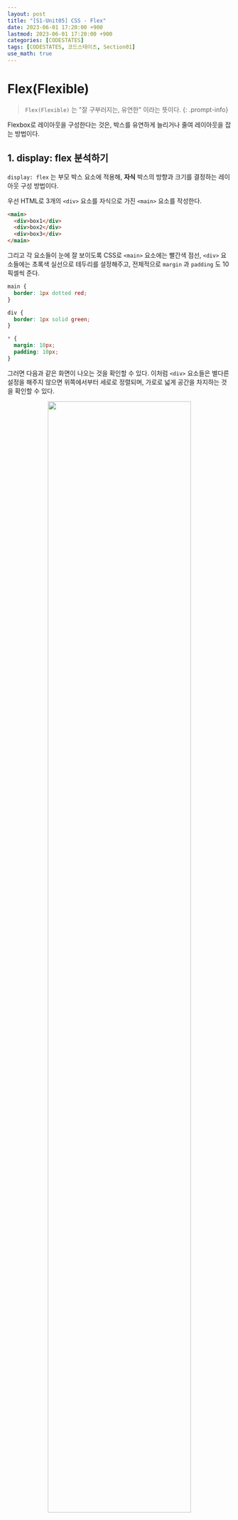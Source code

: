 ```yaml
---
layout: post
title: "[S1-Unit05] CSS - Flex"
date: 2023-06-01 17:20:00 +900
lastmod: 2023-06-01 17:20:00 +900
categories: [CODESTATES]
tags: [CODESTATES, 코드스테이츠, Section01]
use_math: true
---
```


# Flex(Flexible)
> `Flex(Flexible)` 는 "잘 구부러지는, 유연한" 이라는 뜻이다.
{: .prompt-info} 

Flexbox로 레이아웃을 구성한다는 것은, 박스를 유연하게 늘리거나 줄여 레이아웃을 잡는 방법이다.


## 1. display: flex 분석하기

`display: flex` 는 부모 박스 요소에 적용해, **자식** 박스의 방향과 크기를 결정하는 레이아웃 구성 방법이다.

우선 HTML로 3개의 `<div>` 요소를 자식으로 가진 `<main>` 요소를 작성한다.

```html
<main>
  <div>box1</div>
  <div>box2</div>
  <div>box3</div>
</main>
```

그리고 각 요소들이 눈에 잘 보이도록 CSS로 `<main>` 요소에는 빨간색 점선, `<div>` 요소들에는 초록색 실선으로 테두리를 설정해주고, 전체적으로 `margin` 과 `padding` 도 10픽셀씩 준다.

```css
main {
  border: 1px dotted red;
}

div {
  border: 1px solid green;
}

* {
  margin: 10px;
  padding: 10px;
}
```

그러면 다음과 같은 화면이 나오는 것을 확인할 수 있다. 이처럼 `<div>` 요소들은 별다른 설정을 해주지 않으면 위쪽에서부터 세로로 정렬되며, 가로로 넓게 공간을 차지하는 것을 확인할 수 있다.

<center>
  <img src="https://github.com/sineTlsl/sineTlsl.github.io/assets/97720335/b831bf70-02bc-4bbf-875b-c1ea2de1d11c" width="80%" />
</center>

이 상태에서 `<main>` 요소에 `display: flex` 속성을 적용하면, `<div>` 요소들이 왼쪽부터 가로로 정렬된 것과 내용만큼의 공간을 차지하는 것을 확인할 수 있다.

<center>
  <img src="https://github.com/sineTlsl/sineTlsl.github.io/assets/97720335/7b9a9907-d315-440c-9018-f4c2a04dccec" width="80%" />
</center>

이처럼 Flexbox 속성들을 활용하면 요소의 **정렬**, 요소가 **차지하는 공간**을 설정할 수 있다.

<br>

## 2. 부모 요소에 적용해야하는 Flexbox 속성들
### flex-direction: 정렬 축 정하기
`flex-direction` 속성은 부모 요소에 설정해주는 속성으로, 자식 요소들을 정렬할 정렬 축을 정한다. 아무 설정도 해주지 않으면 **기본적으로 가로 정렬**을 한다.

<center>
  <img src="https://github.com/sineTlsl/sineTlsl.github.io/assets/97720335/1f03130d-2704-4ae0-8944-52a0403edf19" width="80%" />
</center>

### flex-wrap: 줄 바꿈 설정하기
`flex-wrap` 속성은 하위 요소들의 크기가 상위 요소의 크기를 넘으면 자동 줄 바꿈을 할 것인지 정한다. 설정해주지 않으면 **줄 바꿈을 하지 않는다.**

<center>
  <img src="https://github.com/sineTlsl/sineTlsl.github.io/assets/97720335/f646d78d-947d-44ea-93e5-9cf313e29a90" width="80%" />
</center>

### justify-content: 축 수평 방향 정렬
`justify-content` 속성은 자식 요소들을 축의 수평 방향으로 어떻게 정렬할 것인지 정한다. 요소들이 가로로 정렬되어 있다면 가로 방향으로 어떻게 정렬할 것인지, 세로로 정렬되어 있다면 세로 방향으론 어떻게 정렬할 것인지 정하는 속성이다.

<center>
  <img src="https://github.com/sineTlsl/sineTlsl.github.io/assets/97720335/e23c57a3-116b-4a04-bfdd-677712d5b67f" width="80%" />
</center>

주요 속성값으로는 `flex-start`, `flex-end`, `center`, `space-between`, `space-around` 이 있습니다. 각 속성값의 특성이 잘 드러날 수 있도록 자식 요소의 크기를 동일하게 설정해놓았다.

`flex-direction: row` **인 경우**

<center>
  <img src="https://github.com/sineTlsl/sineTlsl.github.io/assets/97720335/87b2ed66-63b0-4b0c-b3d3-e1bac3fde3cf" width="80%" />
</center>

`flex-direction: column` **인 경우**

<center>
  <img src="https://github.com/sineTlsl/sineTlsl.github.io/assets/97720335/00788396-bdad-4e38-8af0-d10125a880b1" width="80%" />
</center>

<br>

### align-items: 축 수직 방향 정렬
`align-items` 속성은 자식 요소들을 축의 수직 방향으로 어떻게 정렬할 것인지 정한다. 요소들이 가로로 정렬되어 있다면 세로 방향으로 어떻게 정렬할 것인지, 세로로 정렬되어 있다면 가로 방향으론 어떻게 정렬할 것인지 정하는 속성이다.

<center>
  <img src="https://github.com/sineTlsl/sineTlsl.github.io/assets/97720335/e8c95de1-fd59-4861-92b7-e96bf0a4bb3e" width="80%" />
</center>

주요 속성값으로는 `stretch`, `flex-start`, `flex-end`, `center`, `baseline` 이 있다. 이번에는 각 속성값의 특징이 명확하게 드러날 수 있도록 자식 요소의 글씨 크기를 각각 다르게 설정해놓았다.

`flex-direction: row` **인 경우**

<center>
  <img src="https://github.com/sineTlsl/sineTlsl.github.io/assets/97720335/9e95889e-2471-4fb5-b1a6-9c834372e38d" width="80%" />
</center>

`flex-direction: column` **인 경우**

<center>
  <img src="https://github.com/sineTlsl/sineTlsl.github.io/assets/97720335/88c271bf-aef7-4227-a6df-64587fe2d243" width="80%" />
</center>

<br>

## 3. 자식 요소에 적용해야 하는 Flexbox 속성
`flex` 속성에는 세 가지 값을 지정해줄 수 있다. 각 값이 의미하는 것은 다음과 같다.

```css
flex:   <grow(팽창 지수)>    <shrink(수축 지수)>    <basis(기본 크기)>
```

`grow(팽창 지수)` 는 요소의 크기가 늘어나야 할 때 얼마나 늘어날 것인지,`shrink(수축 지수)`는 요소의 크기가 줄어들어야 할 때 얼마나 줄어들 것인지, `basis(기본 크기)` 는 늘어나고 줄어드는 것과 상관없이 요소의 기본 크기는 얼마인지를 의미한다.

자식 요소에 `flex` 속성을 따라 설정해주지 않으면 다음과 같은 **기본값**이 적용되며, 왼쪽에서부터 오른쪽으로 콘텐츠의 크기만큼 배치된다.

```css
flex: 0 1 auto;  /* flex: grow shrink basis */
```

꼭 `flex` 속성 안에 세 가지 값을 한 번에 설정해줄 필요 없이, 다음과 가티 각 값을 따로 지정해줄 수 있다.

```css
flex-grow: 0;
flex-shrink: 1;
flex-basis: auto;
```

### grow
`grow(팽창 지수)` 는 요소의 크기가 늘어나야 할 때 **얼마나 늘어날 것인지**를 의미한다고 했다. 

```html
<main>
  <div id="box1" class="box">box1</div>
  <div id="box2" class="box">box2</div>
  <div id="box3" class="box">box3</div>
</main>
```

### shrink
`shrink(수축 지수)` 는 grow와 반대로, 설정한 비율만큼 박스 크기가 작아진다. 비율이 클수록 더 많이 줄어든다. 그러나 `flex-grow` 속성과 `flex-shrink` 속성을 함께 사용하는 일을 추천하지 않는다. 

비율로 레이아웃을 지정할 경우 `flex-grow` 속성 또는 `flex: <grow> 1 auto` 와 같이 `grow` 속성에 변화를 주는 방식을 권장한다. `flex-shrink` 속성은 `width` 나 `flex-basis` 속성에 따른 비율이므로 실제 크기를 에측하기가 어렵기 때문이다. 

`flex-grow` **속성으로 비율을 변경하는 경우,** `flex-shrink` **속성은 기본값인 1로 두어도 무방하다.**

### basis
`basis(기본 크기)` 는 자식 박스가 `flex-grow` 나 `flex-shrink` 에 의해 늘어나거나 줄어들기 전에 가지는 기본 크기다. `flex-grow` 가 0일 때, `basis` 크기를 지정하면 그 크기는 유지된다.

`grow` 는 0 : 1 : 1로 설정하고, box1에 `flex-basis: 50px` 로 설정했을 때, box1의 크기는 늘어나거나 줄어들지 않고 50px을 유지하는 것을 확인할 수 있다.

<br>

## 참고
- `width` 와 `flex-basis` 를 동시에 적용하는 경우, `flex-basis` 가 우선된다.
- 콘텐츠가 많아 자식 박스가 넘치는 경우, `width` 가 정확한 크기를 보장하지 않는다.
- (`flex-basis` 를 사용하지 않는다면) 콘텐츠가 많아 자식 박스가 넘치는 경우를 대비해 `width` 대신 `max-width` 를 사용할 수 있다.

<br>

**Reference**

[CODESTATES (SEB_FE_43)](https://www.codestates.com/)